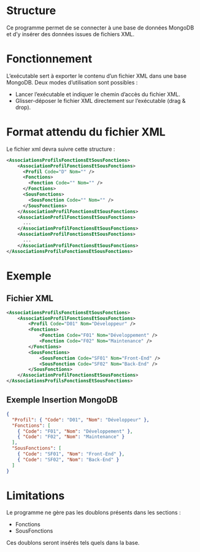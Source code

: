 # Structure 
Ce programme permet de se connecter à une base de données MongoDB et d’y insérer des données issues de fichiers XML.

# Fonctionnement
L’exécutable sert à exporter le contenu d’un fichier XML dans une base MongoDB.
Deux modes d’utilisation sont possibles :
- Lancer l’exécutable et indiquer le chemin d’accès du fichier XML.
- Glisser-déposer le fichier XML directement sur l’exécutable (drag & drop).

# Format attendu du fichier XML
Le fichier xml devra suivre cette structure : 
```xml
<AssociationsProfilsFonctionsEtSousFonctions>
    <AssociationProfilFonctionsEtSousFonctions>
      <Profil Code="D" Nom="" />
      <Fonctions>
        <Fonction Code="" Nom="" />
      </Fonctions>
      <SousFonctions>
        <SousFonction Code="" Nom="" />
      </SousFonctions>
    </AssociationProfilFonctionsEtSousFonctions>
    <AssociationProfilFonctionsEtSousFonctions>
      ...
    </AssociationProfilFonctionsEtSousFonctions>
    <AssociationProfilFonctionsEtSousFonctions>
      ...
    </AssociationProfilFonctionsEtSousFonctions>
</AssociationsProfilsFonctionsEtSousFonctions>
```
# Exemple 
## Fichier XML
```xml
<AssociationsProfilsFonctionsEtSousFonctions>
    <AssociationProfilFonctionsEtSousFonctions>
        <Profil Code="D01" Nom="Développeur" />
        <Fonctions>
            <Fonction Code="F01" Nom="Développement" />
            <Fonction Code="F02" Nom="Maintenance" />
        </Fonctions>
        <SousFonctions>
            <SousFonction Code="SF01" Nom="Front-End" />
            <SousFonction Code="SF02" Nom="Back-End" />
        </SousFonctions>
    </AssociationProfilFonctionsEtSousFonctions>
</AssociationsProfilsFonctionsEtSousFonctions>
```
## Exemple Insertion MongoDB

```json
{
  "Profil": { "Code": "D01", "Nom": "Développeur" },
  "Fonctions": [
    { "Code": "F01", "Nom": "Développement" },
    { "Code": "F02", "Nom": "Maintenance" }
  ],
  "SousFonctions": [
    { "Code": "SF01", "Nom": "Front-End" },
    { "Code": "SF02", "Nom": "Back-End" }
  ]
}
```
# Limitations
Le programme ne gère pas les doublons présents dans les sections :
- Fonctions
- SousFonctions

Ces doublons seront insérés tels quels dans la base.
